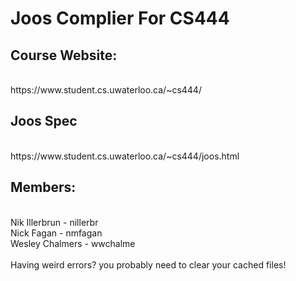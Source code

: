<h1>Joos Complier For CS444</h1>  

<h2>Course Website:</h2><br>
https://www.student.cs.uwaterloo.ca/~cs444/
<br>

<h2>Joos Spec</h2><br>
https://www.student.cs.uwaterloo.ca/~cs444/joos.html
<br>

<h2>Members:</h2><br>
Nik Illerbrun   - nillerbr <br>
Nick Fagan      - nmfagan  <br>
Wesley Chalmers - wwchalme <br>

<br>
Having weird errors? you probably need to clear your cached files!
